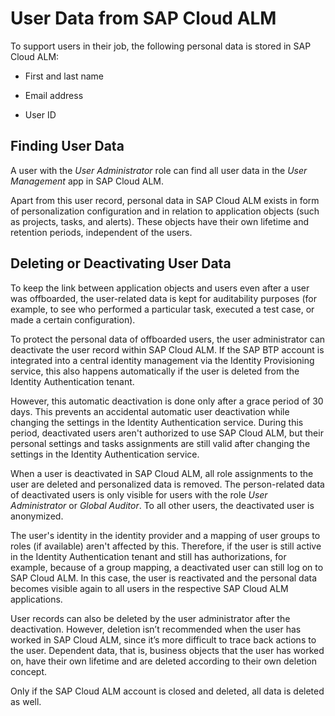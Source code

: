 <!-- loio65c98de8ac484ad4896b051e2c985ee1 -->

# User Data from SAP Cloud ALM

To support users in their job, the following personal data is stored in SAP Cloud ALM:

-   First and last name

-   Email address

-   User ID




<a name="loio65c98de8ac484ad4896b051e2c985ee1__section_vcv_fk3_2tb"/>

## Finding User Data

A user with the *User Administrator* role can find all user data in the *User Management* app in SAP Cloud ALM.

Apart from this user record, personal data in SAP Cloud ALM exists in form of personalization configuration and in relation to application objects \(such as projects, tasks, and alerts\). These objects have their own lifetime and retention periods, independent of the users.



<a name="loio65c98de8ac484ad4896b051e2c985ee1__section_oks_bk3_2tb"/>

## Deleting or Deactivating User Data

To keep the link between application objects and users even after a user was offboarded, the user-related data is kept for auditability purposes \(for example, to see who performed a particular task, executed a test case, or made a certain configuration\).

To protect the personal data of offboarded users, the user administrator can deactivate the user record within SAP Cloud ALM. If the SAP BTP account is integrated into a central identity management via the Identity Provisioning service, this also happens automatically if the user is deleted from the Identity Authentication tenant.

However, this automatic deactivation is done only after a grace period of 30 days. This prevents an accidental automatic user deactivation while changing the settings in the Identity Authentication service. During this period, deactivated users aren't authorized to use SAP Cloud ALM, but their personal settings and tasks assignments are still valid after changing the settings in the Identity Authentication service.

When a user is deactivated in SAP Cloud ALM, all role assignments to the user are deleted and personalized data is removed. The person-related data of deactivated users is only visible for users with the role *User Administrator* or *Global Auditor*. To all other users, the deactivated user is anonymized.

The user's identity in the identity provider and a mapping of user groups to roles \(if available\) aren't affected by this. Therefore, if the user is still active in the Identity Authentication tenant and still has authorizations, for example, because of a group mapping, a deactivated user can still log on to SAP Cloud ALM. In this case, the user is reactivated and the personal data becomes visible again to all users in the respective SAP Cloud ALM applications.

User records can also be deleted by the user administrator after the deactivation. However, deletion isn’t recommended when the user has worked in SAP Cloud ALM, since it’s more difficult to trace back actions to the user. Dependent data, that is, business objects that the user has worked on, have their own lifetime and are deleted according to their own deletion concept.

Only if the SAP Cloud ALM account is closed and deleted, all data is deleted as well.

